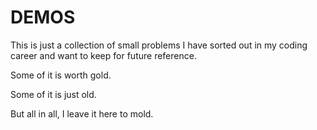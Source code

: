 # DEMOS

This is just a collection of small problems I have sorted out in my coding career and want to keep for future reference.

Some of it is worth gold.

Some of it is just old.

But all in all, I leave it here to mold.